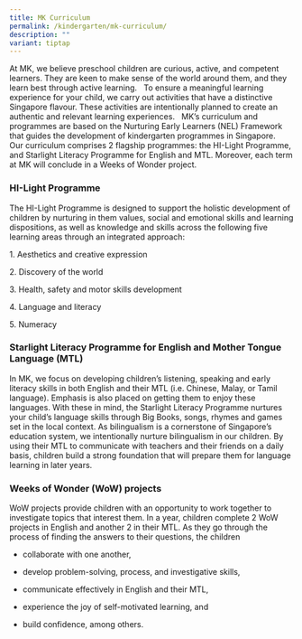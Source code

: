 ```yaml
---
title: MK Curriculum
permalink: /kindergarten/mk-curriculum/
description: ""
variant: tiptap
---
```

<p>At MK, we believe preschool children are curious, active, and competent
learners. They are keen to make sense of the world around them, and they
learn best through active learning. &nbsp; To ensure a meaningful learning
experience for your child, we carry out activities that have a distinctive
Singapore flavour. These activities are intentionally planned to create
an authentic and relevant learning experiences. &nbsp; MK’s curriculum
and programmes are based on the Nurturing Early Learners (NEL) Framework
that guides the development of kindergarten programmes in Singapore. &nbsp;
Our curriculum comprises 2 flagship programmes: the HI-Light Programme,
and Starlight Literacy Programme for English and MTL. Moreover, each term
at MK will conclude in a Weeks of Wonder project.</p>
<h3>HI-Light Programme</h3>
<p>The&nbsp;HI-Light Programme&nbsp;is designed to support the&nbsp;holistic
development&nbsp;of children by nurturing in them&nbsp;values, social and
emotional skills&nbsp;and&nbsp;learning dispositions,&nbsp;as well as&nbsp;knowledge
and skills&nbsp;across the following&nbsp;five learning areas&nbsp;through
an&nbsp;integrated approach:</p>
<p>1. Aesthetics and creative expression</p>
<p>2. Discovery of the world</p>
<p>3. Health, safety and motor skills development</p>
<p>4. Language and literacy</p>
<p>5. Numeracy</p>
<h3>Starlight Literacy Programme for English and Mother Tongue Language (MTL)</h3>
<p>In MK, we focus on developing children’s listening, speaking and early
literacy skills in both English and their MTL (i.e. Chinese, Malay, or
Tamil language). Emphasis is also placed on getting them to enjoy these
languages. With these in mind, the Starlight Literacy Programme nurtures
your child’s language skills through Big Books, songs, rhymes and games
set in the local context. As bilingualism is a cornerstone of Singapore’s
education system, we intentionally nurture bilingualism in our children.
By using their MTL to communicate with teachers and their friends on a
daily basis, children build a strong foundation that will prepare them
for language learning in later years.</p>
<h3>Weeks of Wonder (WoW) projects</h3>
<p>WoW projects provide children with an opportunity to work together to
investigate topics that interest them. In a year, children complete 2 WoW
projects in English and another 2 in their MTL. As they go through the
process of finding the answers to their questions, the children</p>
<ul data-tight="true" class="tight">
<li>
<p>collaborate with one another,</p>
</li>
<li>
<p>develop problem-solving, process, and investigative skills,</p>
</li>
<li>
<p>communicate effectively in English and their MTL,</p>
</li>
<li>
<p>experience the joy of self-motivated learning, and</p>
</li>
<li>
<p>build confidence, among others.</p>
</li>
</ul>
<p></p>